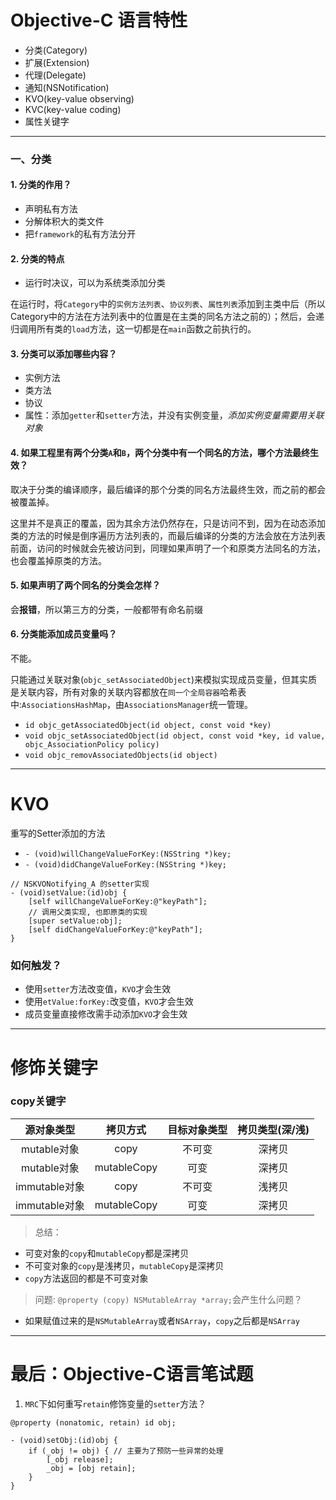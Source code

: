 # Objective-C 语言特性

- 分类(Category)
- 扩展(Extension)
- 代理(Delegate)
- 通知(NSNotification)
- KVO(key-value observing)
- KVC(key-value coding)
- 属性关键字

---

### 一、分类

#### 1. 分类的作用？

- 声明私有方法
- 分解体积大的类文件
- 把`framework`的私有方法分开

#### 2. 分类的特点

- 运行时决议，可以为系统类添加分类

在运行时，将`Category`中的`实例方法列表`、`协议列表`、`属性列表`添加到主类中后（所以Category中的方法在方法列表中的位置是在主类的同名方法之前的）；然后，会递归调用所有类的`load`方法，这一切都是在`main`函数之前执行的。

#### 3. 分类可以添加哪些内容？

- 实例方法
- 类方法
- 协议
- 属性：添加`getter`和`setter`方法，并没有实例变量，*添加实例变量需要用关联对象*

#### 4. 如果工程里有两个分类`A`和`B`，两个分类中有一个同名的方法，哪个方法最终生效？

取决于分类的编译顺序，最后编译的那个分类的同名方法最终生效，而之前的都会被覆盖掉。

这里并不是真正的覆盖，因为其余方法仍然存在，只是访问不到，因为在动态添加类的方法的时候是倒序遍历方法列表的，而最后编译的分类的方法会放在方法列表前面，访问的时候就会先被访问到，同理如果声明了一个和原类方法同名的方法，也会覆盖掉原类的方法。

#### 5. 如果声明了两个同名的分类会怎样？

会**报错**，所以第三方的分类，一般都带有命名前缀

#### 6. 分类能添加成员变量吗？

不能。

只能通过关联对象(`objc_setAssociatedObject`)来模拟实现成员变量，但其实质是关联内容，所有对象的关联内容都放在`同一个全局容器`哈希表中:`AssociationsHashMap`，由`AssociationsManager`统一管理。

- `id objc_getAssociatedObject(id object, const void *key)`
- `void objc_setAssociatedObject(id object, const void *key, id value, objc_AssociationPolicy policy)`
- `void objc_removAssociatedObjects(id object)`

--- 

# KVO

重写的Setter添加的方法

- `- (void)willChangeValueForKey:(NSString *)key;`
- `- (void)didChangeValueForKey:(NSString *)key;`

```
// NSKVONotifying_A 的setter实现
- (void)setValue:(id)obj {
    [self willChangeValueForKey:@"keyPath"];
    // 调用父类实现, 也即原类的实现
    [super setValue:obj];
    [self didChangeValueForKey:@"keyPath"];
}

```

### 如何触发？

- 使用`setter`方法改变值，`KVO`才会生效
- 使用`etValue:forKey:`改变值，`KVO`才会生效
- 成员变量直接修改需手动添加`KVO`才会生效

--- 

# 修饰关键字

### copy关键字

源对象类型|拷贝方式|目标对象类型|拷贝类型(深/浅)
:---:|:---:|:---:|:---:
mutable对象|copy|不可变|深拷贝
mutable对象|mutableCopy|可变|深拷贝
immutable对象|copy|不可变|浅拷贝
immutable对象|mutableCopy|可变|深拷贝

> 总结：

- 可变对象的`copy`和`mutableCopy`都是深拷贝
- 不可变对象的`copy`是浅拷贝，`mutableCopy`是深拷贝
- `copy`方法返回的都是不可变对象

> 问题: `@property (copy) NSMutableArray *array;`会产生什么问题？

- 如果赋值过来的是`NSMutableArray`或者`NSArray`，`copy`之后都是`NSArray`

---

# 最后：Objective-C语言笔试题

1. `MRC`下如何重写`retain`修饰变量的`setter`方法？

```
@property (nonatomic, retain) id obj;

- (void)setObj:(id)obj {
    if (_obj != obj) { // 主要为了预防一些异常的处理
        [_obj release];
        _obj = [obj retain];
    }
}
```
